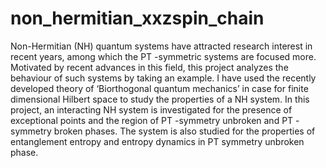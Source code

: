 # non_hermitian_xxzspin_chain

Non-Hermitian (NH) quantum systems have attracted research interest in recent years, among which the PT -symmetric systems are focused more. Motivated by recent advances in this field, this project analyzes the behaviour of such systems by taking an example. I have used the recently developed theory of ‘Biorthogonal quantum mechanics’ in case for finite dimensional Hilbert space to study the properties of a NH system. In this project, an interacting NH system is investigated for the presence of exceptional points and the region of PT -symmetry unbroken and PT -symmetry broken phases. The system is also studied for the properties of entanglement entropy and entropy dynamics in PT symmetry unbroken phase.
